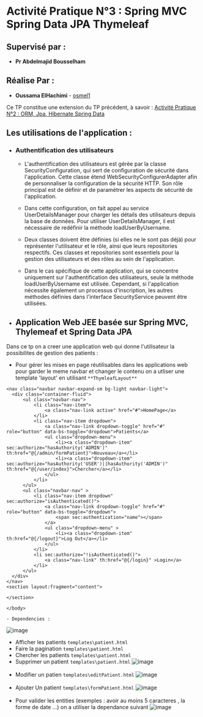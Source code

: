 # Activité Pratique N°3 : Spring MVC Spring Data JPA Thymeleaf
## Supervisé par :
* **Pr Abdelmajid Bousselham**
## Réalise Par : 
* **Oussama ElHachimi** - [osmel1](https://github.com/osmel1)
  
Ce TP constitue une extension du TP précédent, à savoir : [Activité Pratique N°2 : ORM, Jpa, Hibernate Spring Data](https://github.com/osmel1/tpSpring1)

## Les utilisations de l'application : 
- ### Authentification des utilisateurs
  - L'authentification des utilisateurs est gérée par la classe SecurityConfiguration, qui sert de configuration de sécurité dans l'application. Cette classe étend WebSecurityConfigurerAdapter afin de personnaliser la configuration de la sécurité HTTP. Son rôle principal est de définir et de paramétrer les aspects de sécurité de l'application.

  - Dans cette configuration, on fait appel au service UserDetailsManager pour charger les détails des utilisateurs depuis la base de données. Pour utiliser UserDetailsManager, il est nécessaire de redéfinir la méthode loadUserByUsername.

  - Deux classes doivent être définies (si elles ne le sont pas déjà) pour représenter l'utilisateur et le rôle, ainsi que leurs repositories respectifs. Ces classes et repositories sont essentiels pour la gestion des utilisateurs et des rôles au sein de l'application.

  - Dans le cas spécifique de cette application, qui se concentre uniquement sur l'authentification des utilisateurs, seule la méthode loadUserByUsername est utilisée. Cependant, si l'application nécessite également un processus d'inscription, les autres méthodes définies dans l'interface SecurityService peuvent être utilisées.
- ## Application Web JEE basée sur Spring MVC, Thylemeaf et Spring Data JPA
Dans ce tp on a creer une application web qui donne l'utilisateur la possibilites de gestion des patients : 
  
  - Pour gérer les mises en page réutilisables dans les applications web pour garder le meme navbar et changer le contenu on a utliser une template 'layout' en utilisant `**ThymleafLayout**`
  ```<body>
<nav class="navbar navbar-expand-sm bg-light navbar-light">
    <div class="container-fluid">
        <ul class="navbar-nav">
            <li class="nav-item">
                <a class="nav-link active" href="#">HomePage</a>
            </li>
            <li class="nav-item dropdown">
                <a class="nav-link dropdown-toggle" href="#" role="button" data-bs-toggle="dropdown">Patients</a>
                <ul class="dropdown-menu">
                    <li><a class="dropdown-item" sec:authorize="hasAuthority('ADMIN')" th:href="@{/admin/formPatient}">Nouveau</a></li>
                    <li><a class="dropdown-item" sec:authorize="hasAuthority('USER')||hasAuthority('ADMIN')" th:href="@{/user/index}">Chercher</a></li>
                </ul>
            </li>
        </ul>
        <ul class="navbar-nav" >
            <li class="nav-item dropdown" sec:authorize="isAuthenticated()">
                <a class="nav-link dropdown-toggle" href="#" role="button" data-bs-toggle="dropdown">
                    <span sec:authentication="name"></span>
                </a>
                <ul class="dropdown-menu" >
                    <li><a class="dropdown-item" th:href="@{/logout}">Log Out</a></li>
                </ul>
            </li>
            <li sec:authorize="!isAuthenticated()">
                <a class="nav-link" th:href="@{/login}" >Login</a>
            </li>
        </ul>
    </div>
</nav>
<section layout:fragment="content">

</section>

</body>
```
    - Dependencies :
  
  ![image](https://github.com/osmel1/tp_springbot_3/assets/110778429/f4579f3d-30ff-4b67-905d-d107a7735b6c)

  -  Afficher les patients `templates\patient.html`
  -  Faire la pagination `templates\patient.html`
  -  Chercher les patients `templates\patient.html`
  -  Supprimer un patient `templates\patient.html`
  ![image](https://github.com/osmel1/tp_springbot_3/assets/110778429/2fafeb33-e4ae-4c23-88aa-5a5939bbcd2f)
<br><br>
  -  Modifier un patien `templates\editPatient.html`
  ![image](https://github.com/osmel1/tp_springbot_3/assets/110778429/c712e775-2c6b-4376-a4fd-b44aec1330d6)
<br><br>
  -  Ajouter Un patient `templates\formPatient.html`
    ![image](https://github.com/osmel1/tp_springbot_3/assets/110778429/edf60356-cb8b-4146-8ddd-c412536f1520)
<br><br>
  - Pour valider les entities (exemples : avoir au moins 5 caracteres , la forme de date ...) on a utiliser  la dependance suivant
![image](https://github.com/osmel1/tp_springbot_3/assets/110778429/4deba0a6-cd24-40a2-a1f7-00c7746e768f)
